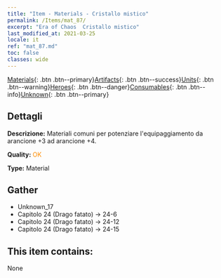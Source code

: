 ```yaml
---
title: "Item - Materials - Cristallo mistico"
permalink: /Items/mat_87/
excerpt: "Era of Chaos  Cristallo mistico"
last_modified_at: 2021-03-25
locale: it
ref: "mat_87.md"
toc: false
classes: wide
---
```

 [Materials](/it/Items/){: .btn .btn--primary}[Artifacts](/it/Items/Artifacts/){: .btn .btn--success}[Units](/it/Items/Units/){: .btn .btn--warning}[Heroes](/it/Items/Heroes/){: .btn .btn--danger}[Consumables](/it/Items/Consumables/){: .btn .btn--info}[Unknown](/it/Items/Unknown/){: .btn .btn--primary}

## Dettagli
 **Descrizione:** Materiali comuni per potenziare l'equipaggiamento da arancione +3 ad arancione +4.

 **Quality:** <span style="color: #FF8C00">OK</span>

 **Type:** Material

## Gather

*    Unknown_17 
*    Capitolo 24 (Drago fatato) -> 24-6 
*    Capitolo 24 (Drago fatato) -> 24-12 
*    Capitolo 24 (Drago fatato) -> 24-15 

## This item contains:

  None

